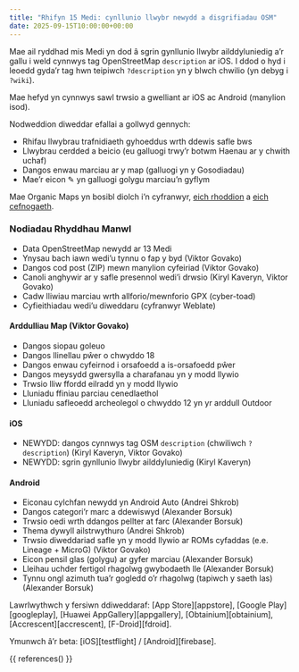 ```yaml
---
title: "Rhifyn 15 Medi: cynllunio llwybr newydd a disgrifiadau OSM"
date: 2025-09-15T10:00:00+00:00
---
```


Mae ail ryddhad mis Medi yn dod â sgrin gynllunio llwybr ailddyluniedig a’r gallu i weld cynnwys tag OpenStreetMap `description` ar iOS. I ddod o hyd i leoedd gyda’r tag hwn teipiwch `?description` yn y blwch chwilio (yn debyg i `?wiki`).

Mae hefyd yn cynnwys sawl trwsio a gwelliant ar iOS ac Android (manylion isod).

Nodweddion diweddar efallai a gollwyd gennych:
- Rhifau llwybrau trafnidiaeth gyhoeddus wrth ddewis safle bws
- Llwybrau cerdded a beicio (eu galluogi trwy’r botwm Haenau ar y chwith uchaf)
- Dangos enwau marciau ar y map (galluogi yn y Gosodiadau)
- Mae’r eicon ✎ yn galluogi golygu marciau’n gyflym

Mae Organic Maps yn bosibl diolch i’n cyfranwyr, [eich rhoddion](@/donate/index.cy.md) a [eich cefnogaeth](@/contribute/index.md).

### Nodiadau Rhyddhau Manwl

- Data OpenStreetMap newydd ar 13 Medi
- Ynysau bach iawn wedi’u tynnu o fap y byd (Viktor Govako)
- Dangos cod post (ZIP) mewn manylion cyfeiriad (Viktor Govako)
- Canoli anghywir ar y safle presennol wedi’i drwsio (Kiryl Kaveryn, Viktor Govako)
- Cadw lliwiau marciau wrth allforio/mewnforio GPX (cyber-toad)
- Cyfieithiadau wedi’u diweddaru (cyfranwyr Weblate)

#### Arddulliau Map (Viktor Govako)

- Dangos siopau goleuo
- Dangos llinellau pŵer o chwyddo 18
- Dangos enwau cyfeirnod i orsafoedd a is-orsafoedd pŵer
- Dangos meysydd gwersylla a charafanau yn y modd llywio
- Trwsio lliw ffordd eilradd yn y modd llywio
- Lluniadu ffiniau parciau cenedlaethol
- Lluniadu safleoedd archeolegol o chwyddo 12 yn yr arddull Outdoor

#### iOS

- NEWYDD: dangos cynnwys tag OSM `description` (chwiliwch `?description`) (Kiryl Kaveryn, Viktor Govako)
- NEWYDD: sgrin gynllunio llwybr ailddyluniedig (Kiryl Kaveryn)

#### Android

- Eiconau cylchfan newydd yn Android Auto (Andrei Shkrob)
- Dangos categori’r marc a ddewiswyd (Alexander Borsuk)
- Trwsio oedi wrth ddangos pellter at farc (Alexander Borsuk)
- Thema dywyll ailstrwythuro (Andrei Shkrob)
- Trwsio diweddariad safle yn y modd llywio ar ROMs cyfaddas (e.e. Lineage + MicroG) (Viktor Govako)
- Eicon pensil glas (golygu) ar gyfer marciau (Alexander Borsuk)
- Lleihau uchder fertigol rhagolwg gwybodaeth lle (Alexander Borsuk)
- Tynnu ongl azimuth tua’r gogledd o’r rhagolwg (tapiwch y saeth las) (Alexander Borsuk)

Lawrlwythwch y fersiwn ddiweddaraf: [App Store][appstore], [Google Play][googleplay], [Huawei AppGallery][appgallery], [Obtainium][obtainium], [Accrescent][accrescent], [F-Droid][fdroid].

Ymunwch â’r beta: [iOS][testflight] / [Android][firebase].

{{ references() }}
